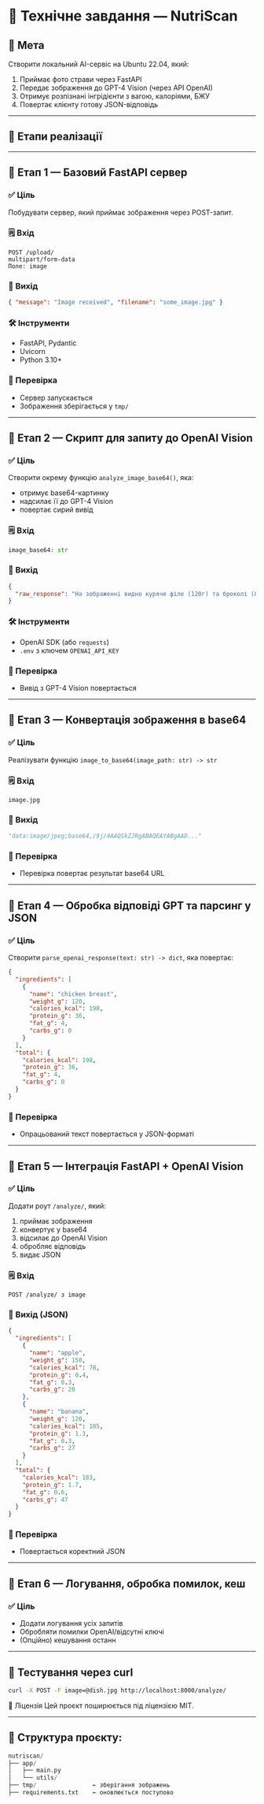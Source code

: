 # 📘 Технічне завдання — NutriScan

## 🌟 Мета

Створити локальний AI-сервіс на Ubuntu 22.04, який:

1. Приймає фото страви через FastAPI
2. Передає зображення до GPT-4 Vision (через API OpenAI)
3. Отримує розпізнані інгрідієнти з вагою, калоріями, БЖУ
4. Повертає клієнту готову JSON-відповідь

---

## 🔧 Етапи реалізації

---

## 🧹 Етап 1 — Базовий FastAPI сервер

### ✅ Ціль

Побудувати сервер, який приймає зображення через POST-запит.

### 🗒 Вхід

```
POST /upload/
multipart/form-data
Поле: image
```

### 📄 Вихід

```json
{ "message": "Image received", "filename": "some_image.jpg" }
```

### 🛠 Інструменти

* FastAPI, Pydantic
* Uvicorn
* Python 3.10+

### 🔎 Перевірка

* Сервер запускається
* Зображення зберігається у `tmp/`

---

## 🧹 Етап 2 — Скрипт для запиту до OpenAI Vision

### ✅ Ціль

Створити окрему функцію `analyze_image_base64()`, яка:

* отримує base64-картинку
* надсилає її до GPT-4 Vision
* повертає сирий вивід

### 🗒 Вхід

```python
image_base64: str
```

### 📄 Вихід

```json
{
  "raw_response": "На зображенні видно куряче філе (120г) та броколі (80г)..."
}
```

### 🛠 Інструменти

* OpenAI SDK (або `requests`)
* `.env` з ключем `OPENAI_API_KEY`

### 🔎 Перевірка

* Вивід з GPT-4 Vision повертається

---

## 🧹 Етап 3 — Конвертація зображення в base64

### ✅ Ціль

Реалізувати функцію `image_to_base64(image_path: str) -> str`

### 🗒 Вхід

`image.jpg`

### 📄 Вихід

```python
"data:image/jpeg;base64,/9j/4AAQSkZJRgABAQEAYABgAAD..."
```

### 🔎 Перевірка

* Перевірка повертає результат base64 URL

---

## 🧹 Етап 4 — Обробка відповіді GPT та парсинг у JSON

### ✅ Ціль

Створити `parse_openai_response(text: str) -> dict`, яка повертає:

```json
{
  "ingredients": [
    {
      "name": "chicken breast",
      "weight_g": 120,
      "calories_kcal": 198,
      "protein_g": 36,
      "fat_g": 4,
      "carbs_g": 0
    }
  ],
  "total": {
    "calories_kcal": 198,
    "protein_g": 36,
    "fat_g": 4,
    "carbs_g": 0
  }
}
```

### 🔎 Перевірка

* Опрацьований текст повертається у JSON-форматі

---

## 🧹 Етап 5 — Інтеграція FastAPI + OpenAI Vision

### ✅ Ціль

Додати роут `/analyze/`, який:

1. приймає зображення
2. конвертує у base64
3. відсилає до OpenAI Vision
4. обробляє відповідь
5. видає JSON

### 🗒 Вхід

```
POST /analyze/ з image
```

### 📄 Вихід (JSON)

```json
{
  "ingredients": [
    {
      "name": "apple",
      "weight_g": 150,
      "calories_kcal": 78,
      "protein_g": 0.4,
      "fat_g": 0.3,
      "carbs_g": 20
    },
    {
      "name": "banana",
      "weight_g": 120,
      "calories_kcal": 105,
      "protein_g": 1.3,
      "fat_g": 0.3,
      "carbs_g": 27
    }
  ],
  "total": {
    "calories_kcal": 183,
    "protein_g": 1.7,
    "fat_g": 0.6,
    "carbs_g": 47
  }
}
```

### 🔎 Перевірка

* Повертається коректний JSON

---

## 🥮 Етап 6 — Логування, обробка помилок, кеш

### ✅ Ціль

* Додати логування усіх запитів
* Обробляти помилки OpenAI/відсутні ключі
* (Опційно) кешування останн

---

## 🥮 Тестування через curl
```bash
curl -X POST -F image=@dish.jpg http://localhost:8000/analyze/
```

📄 Ліцензія
Цей проєкт поширюється під ліцензією MIT.

---

## 📁 Структура проєкту:
```python
nutriscan/
├── app/
│   ├── main.py
│   └── utils/
├── tmp/                ← зберігання зображень
├── requirements.txt    ← оновлюється поступово
```
